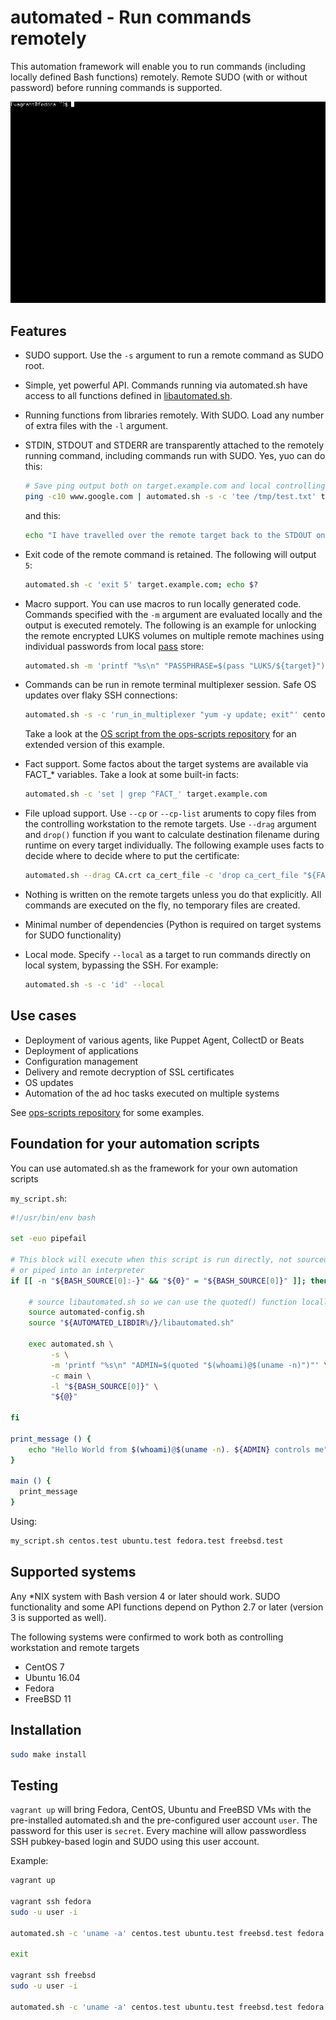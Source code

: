 # automated - Run commands remotely

This automation framework will enable you to run commands (including locally defined Bash functions) remotely. Remote SUDO (with or without password) before running commands is supported.

![Demo](demo.gif)


## Features
- SUDO support. Use the `-s` argument to run a remote command as SUDO root.

- Simple, yet powerful API. Commands running via automated.sh have access to all functions defined in [libautomated.sh](libautomated.sh).

- Running functions from libraries remotely. With SUDO. Load any number of extra files with the `-l` argument.

- STDIN, STDOUT and STDERR are transparently attached to the remotely running command, including commands run with SUDO. Yes, yuo can do this:

  ```bash
  # Save ping output both on target.example.com and local controlling workstation
  ping -c10 www.google.com | automated.sh -s -c 'tee /tmp/test.txt' target.example.com | tee /tmp/test.txt
  ```
  and this:

  ```bash
  echo "I have travelled over the remote target back to the STDOUT on the controlling workstation" | automated.sh -c 'echo "Look, I am on STDERR" >&2; cat' target.example.com
  ```

- Exit code of the remote command is retained. The following will output `5`:

  ```bash
  automated.sh -c 'exit 5' target.example.com; echo $?
  ```

- Macro support. You can use macros to run locally generated code. Commands specified with the `-m` argument are evaluated locally and the output is executed remotely. The following is an example for unlocking the remote encrypted LUKS volumes on multiple remote machines using individual passwords from local [pass](https://www.passwordstore.org/) store:

  ```bash
  automated.sh -m 'printf "%s\n" "PASSPHRASE=$(pass "LUKS/${target}")"' -c 'cryptsetup luksOpen --key-file <(printf "%s" "$PASSPHRASE") /dev/vg0/encrypted decrypted' target1.example.com target2.example.com
  ```

- Commands can be run in remote terminal multiplexer session. Safe OS updates over flaky SSH connections:

  ```bash
  automated.sh -s -c 'run_in_multiplexer "yum -y update; exit"' centos.test
  ```
  Take a look at the [OS script from the ops-scripts repository](https://github.com/node13h/ops-scripts/blob/master/scripts/OS) for an extended version of this example.

- Fact support. Some factos about the target systems are available via FACT_* variables. Take a look at some built-in facts:

  ```bash
  automated.sh -c 'set | grep ^FACT_' target.example.com
  ```

- File upload support. Use `--cp` or `--cp-list` aruments to copy files from the controlling workstation to the remote targets. Use `--drag` argument and `drop()` function if you want to calculate destination filename during runtime on every target individually. The following example uses facts to decide where to decide where to put the certificate:

  ```bash
  automated.sh --drag CA.crt ca_cert_file -c 'drop ca_cert_file "${FACT_PKI_CERTS}/CA.crt"' target.example.com
  ```

- Nothing is written on the remote targets unless you do that explicitly. All commands are executed on the fly, no temporary files are created.

- Minimal number of dependencies (Python is required on target systems for SUDO functionality)

- Local mode. Specify `--local` as a target to run commands directly on local system, bypassing the SSH. For example:
  ```bash
  automated.sh -s -c 'id' --local
  ```


## Use cases
- Deployment of various agents, like Puppet Agent, CollectD or Beats
- Deployment of applications
- Configuration management
- Delivery and remote decryption of SSL certificates
- OS updates
- Automation of the ad hoc tasks executed on multiple systems

See [ops-scripts repository](https://github.com/node13h/ops-scripts/tree/master/scripts) for some examples.


## Foundation for your automation scripts

You can use automated.sh as the framework for your own automation scripts

`my_script.sh`:
```bash
#!/usr/bin/env bash

set -euo pipefail

# This block will execute when this script is run directly, not sourced
# or piped into an interpreter
if [[ -n "${BASH_SOURCE[0]:-}" && "${0}" = "${BASH_SOURCE[0]}" ]]; then

    # source libautomated.sh so we can use the quoted() function locally.
    source automated-config.sh
    source "${AUTOMATED_LIBDIR%/}/libautomated.sh"

    exec automated.sh \
         -s \
         -m 'printf "%s\n" "ADMIN=$(quoted "$(whoami)@$(uname -n)")"' \
         -c main \
         -l "${BASH_SOURCE[0]}" \
         "${@}"

fi

print_message () {
    echo "Hello World from $(whoami)@$(uname -n). ${ADMIN} controls me"
}

main () {
  print_message
}
```

Using:
```bash
my_script.sh centos.test ubuntu.test fedora.test freebsd.test
```

## Supported systems

Any *NIX system with Bash version 4 or later should work. SUDO functionality and some API functions depend on Python 2.7 or later (version 3 is supported as well).

The following systems were confirmed to work both as controlling workstation and remote targets

- CentOS 7
- Ubuntu 16.04
- Fedora
- FreeBSD 11


## Installation

```bash
sudo make install
```

## Testing

`vagrant up` will bring Fedora, CentOS, Ubuntu and FreeBSD VMs with the pre-installed automated.sh and the pre-configured user account `user`. The password for this user is `secret`. Every machine will allow passwordless SSH pubkey-based login and SUDO using this user account.

Example:
```bash
vagrant up

vagrant ssh fedora
sudo -u user -i

automated.sh -c 'uname -a' centos.test ubuntu.test freebsd.test fedora.test

exit

vagrant ssh freebsd
sudo -u user -i

automated.sh -c 'uname -a' centos.test ubuntu.test freebsd.test fedora.test
```
